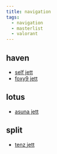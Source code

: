 ```yaml
---
title: navigation
tags:
  - navigation
  - masterlist
  - valorant
---
```


## haven
- [self jett](private/val/haven/selfJett.md)
- [foxy9 jett](private/val/haven/foxy9Jett.md)

## lotus

- [asuna jett](private/val/lotus/asunaJett.md)

## split

- [tenz jett](private/val/split/tenzJett.md)
